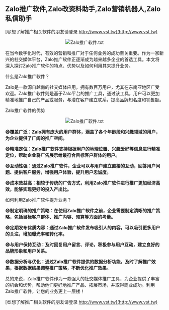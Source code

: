 ## **Zalo推广软件,Zalo改资料助手,Zalo营销机器人,Zalo私信助手**

[😍想了解推广相关软件的朋友请登录 http://www.vst.tw](http://www.vst.tw)

 <center><img src="https://vst.tw/MP4/tuiguang/png/7.png" alt="Zalo推广软件.txt"></center>

在当今数字化时代，有效的营销和推广对于任何业务的成功至关重要。作为一家新兴的社交媒体平台，Zalo推广软件正逐渐成为越来越多企业的首选工具。本文将深入探讨Zalo推广软件的特点、优势以及如何利用其来提升业务。

什么是Zalo推广软件？

Zalo是一款源自越南的社交媒体应用，拥有数百万用户，尤其在东南亚地区广受欢迎。Zalo推广软件则是基于Zalo平台的推广工具，通过该工具，用户可以更加精准地推广自己的产品或服务，与潜在客户建立联系，提高品牌知名度和销售额。

Zalo推广软件的优势

 <center><img src="https://vst.tw/MP4/tuiguang/png/4.png" alt="Zalo推广软件.txt"></center>

**😄覆盖广泛：Zalo拥有庞大的用户群体，涵盖了各个年龄段和兴趣领域的用户，为企业提供了广阔的推广空间。**

**😄精准定位：Zalo推广软件支持根据用户的地理位置、兴趣爱好等信息进行精准定位，帮助企业将广告展示给最符合目标客户群体的用户。**

**😄互动性强：通过Zalo推广软件，企业可以与用户建立直接的互动，回答用户问题、提供客户服务，增强用户体验，提升用户忠诚度。**

**😄成本效益高：相较于传统的广告方式，利用Zalo推广软件进行推广更加经济高效，能够实现更好的投入产出比。**

如何利用Zalo推广软件提升业务？

**😄制定明确的推广策略：在使用Zalo推广软件之前，企业需要制定清晰的推广策略，包括目标客户群体、推广内容、预算等方面的考量。**

**😄定期发布优质内容：通过Zalo推广软件发布吸引人的内容，可以吸引更多用户的关注，增加曝光率和转化率。**

**😄与用户保持互动：及时回复用户留言、评论，积极参与用户互动，建立良好的品牌形象和用户关系。**

**😄数据分析与优化：通过Zalo推广软件提供的数据分析功能，及时了解推广效果，根据数据结果调整推广策略，不断优化推广效果。**

总的来说，Zalo推广软件作为一款强大的社交媒体推广工具，为企业提供了丰富的机会和优势，帮助他们更好地推广产品、拓展市场，并取得商业成功。利用Zalo推广软件，让您的业务更上一层楼！

[😍想了解推广相关软件的朋友请登录 http://www.vst.tw](http://www.vst.tw)



